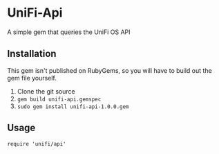 # UniFi-Api
A simple gem that queries the UniFi OS API

## Installation
This gem isn't published on RubyGems, so you will have to build out the gem file yourself.
  1. Clone the git source
  2. `gem build unifi-api.gemspec`
  3. `sudo gem install unifi-api-1.0.0.gem`

## Usage
  `require 'unifi/api'`

